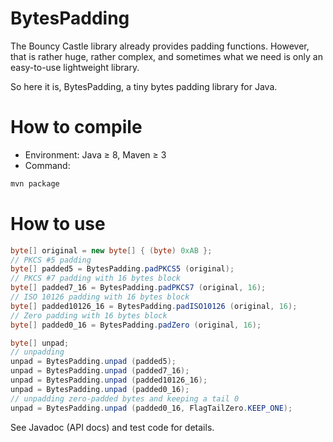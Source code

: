 # BytesPadding
The Bouncy Castle library already provides padding functions.
However, that is rather huge, rather complex,
and sometimes what we need is only an easy-to-use lightweight library.

So here it is, BytesPadding, a tiny bytes padding library for Java.

# How to compile
* Environment: Java ≥ 8, Maven ≥ 3
* Command:
```cmd
mvn package
```

# How to use
```java
byte[] original = new byte[] { (byte) 0xAB };
// PKCS #5 padding
byte[] padded5 = BytesPadding.padPKCS5 (original);
// PKCS #7 padding with 16 bytes block
byte[] padded7_16 = BytesPadding.padPKCS7 (original, 16);
// ISO 10126 padding with 16 bytes block
byte[] padded10126_16 = BytesPadding.padISO10126 (original, 16);
// Zero padding with 16 bytes block
byte[] padded0_16 = BytesPadding.padZero (original, 16);

byte[] unpad;
// unpadding
unpad = BytesPadding.unpad (padded5);
unpad = BytesPadding.unpad (padded7_16);
unpad = BytesPadding.unpad (padded10126_16);
unpad = BytesPadding.unpad (padded0_16);
// unpadding zero-padded bytes and keeping a tail 0
unpad = BytesPadding.unpad (padded0_16, FlagTailZero.KEEP_ONE);
```

See Javadoc (API docs) and test code for details.
